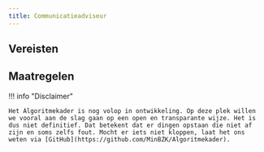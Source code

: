 ```yaml
---
title: Communicatieadviseur
---
```


## Vereisten

<!-- list_vereisten rollen/communicatieadviseur -->

## Maatregelen

<!-- list_maatregelen rollen/communicatieadviseur -->

!!! info "Disclaimer"

    Het Algoritmekader is nog volop in ontwikkeling. Op deze plek willen we vooral aan de slag gaan op een open en transparante wijze. Het is dus niet definitief. Dat betekent dat er dingen opstaan die niet af zijn en soms zelfs fout. Mocht er iets niet kloppen, laat het ons weten via [GitHub](https://github.com/MinBZK/Algoritmekader).